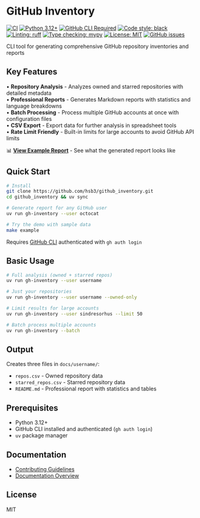 # GitHub Inventory

[![CI](https://github.com/hsb3/github_inventory/workflows/CI/badge.svg)](https://github.com/hsb3/github_inventory/actions)
[![Python 3.12+](https://img.shields.io/badge/python-3.12%2B-blue.svg)](https://www.python.org/downloads/)
[![GitHub CLI Required](https://img.shields.io/badge/requires-GitHub%20CLI-blue?logo=github)](https://cli.github.com/)
[![Code style: black](https://img.shields.io/badge/code%20style-black-000000.svg)](https://github.com/psf/black)
[![Linting: ruff](https://img.shields.io/badge/linting-ruff-red)](https://github.com/astral-sh/ruff)
[![Type checking: mypy](https://img.shields.io/badge/type%20checking-mypy-blue)](https://mypy-lang.org/)
[![License: MIT](https://img.shields.io/badge/License-MIT-yellow.svg)](https://opensource.org/licenses/MIT)
[![GitHub issues](https://img.shields.io/github/issues/hsb3/github_inventory)](https://github.com/hsb3/github_inventory/issues)

CLI tool for generating comprehensive GitHub repository inventories and reports

## Key Features

• **Repository Analysis** - Analyzes owned and starred repositories with detailed metadata  
• **Professional Reports** - Generates Markdown reports with statistics and language breakdowns  
• **Batch Processing** - Process multiple GitHub accounts at once with configuration files  
• **CSV Export** - Export data for further analysis in spreadsheet tools  
• **Rate Limit Friendly** - Built-in limits for large accounts to avoid GitHub API limits

📊 **[View Example Report](docs/output_example/README.md)** - See what the generated report looks like

## Quick Start

```bash
# Install
git clone https://github.com/hsb3/github_inventory.git
cd github_inventory && uv sync

# Generate report for any GitHub user
uv run gh-inventory --user octocat

# Try the demo with sample data
make example
```

Requires [GitHub CLI](https://cli.github.com/) authenticated with `gh auth login`

## Basic Usage

```bash
# Full analysis (owned + starred repos)
uv run gh-inventory --user username

# Just your repositories
uv run gh-inventory --user username --owned-only

# Limit results for large accounts  
uv run gh-inventory --user sindresorhus --limit 50

# Batch process multiple accounts
uv run gh-inventory --batch
```

## Output

Creates three files in `docs/username/`:
- `repos.csv` - Owned repository data
- `starred_repos.csv` - Starred repository data  
- `README.md` - Professional report with statistics and tables

## Prerequisites

- Python 3.12+
- GitHub CLI installed and authenticated (`gh auth login`)
- `uv` package manager

## Documentation

- [Contributing Guidelines](docs/CONTRIBUTING.md)
- [Documentation Overview](docs/README.md)

## License

MIT
